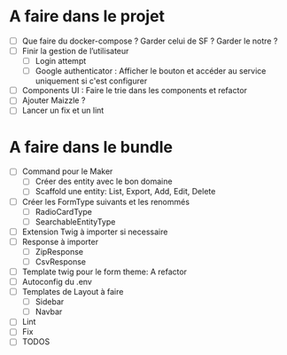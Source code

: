 # A faire dans le projet

- [ ] Que faire du docker-compose ? Garder celui de SF ? Garder le notre ?
- [ ] Finir la gestion de l’utilisateur
    - [ ] Login attempt
    - [ ] Google authenticator : Afficher le bouton et accéder au service uniquement si c'est configurer
- [ ] Components UI : Faire le trie dans les components et refactor
- [ ] Ajouter Maizzle ?
- [ ] Lancer un fix et un lint

# A faire dans le bundle

- [ ] Command pour le Maker
    - [ ] Créer des entity avec le bon domaine
    - [ ] Scaffold une entity: List, Export, Add, Edit, Delete
- [ ] Créer les FormType suivants et les renommés
    - [ ] RadioCardType
    - [ ] SearchableEntityType
- [ ] Extension Twig à importer si necessaire
- [ ] Response à importer
    - [ ] ZipResponse
    - [ ] CsvResponse
- [ ] Template twig pour le form theme: A refactor
- [ ] Autoconfig du .env
- [ ] Templates de Layout à faire
    - [ ] Sidebar
    - [ ] Navbar
- [ ] Lint
- [ ] Fix
- [ ] TODOS
